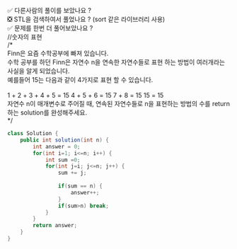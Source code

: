 ✅ 다른사람의 풀이를 보았나요 ? <br>
❎ STL을 검색하여서 풀었나요 ? (sort 같은 라이브러리 사용) <br>
✅ 문제를 한번 더 풀어보았나요 ? 
<br>
//숫자의 표현 <br>
/* <br>
Finn은 요즘 수학공부에 빠져 있습니다.
<br>수학 공부를 하던 Finn은 자연수 n을 연속한 자연수들로 표현 하는 방법이 여러개라는 사실을 알게 되었습니다.
<br>예를들어 15는 다음과 같이 4가지로 표현 할 수 있습니다.
<br><br>
1 + 2 + 3 + 4 + 5 = 15
4 + 5 + 6 = 15
7 + 8 = 15
15 = 15
<br>
자연수 n이 매개변수로 주어질 때, 연속된 자연수들로 n을 표현하는 방법의 수를 return하는 solution를 완성해주세요. <br>
*/
```java
class Solution {
    public int solution(int n) {
        int answer = 0;
        for(int i=1; i<=n; i++) {
            int sum =0;
            for(int j=i; j<=n; j++) {
                sum += j;
            
                if(sum == n) {
                    answer++;
                }
                if(sum>n) break;
            }
        }
        return answer;
    }
}
```
